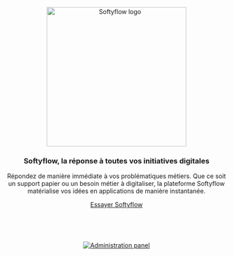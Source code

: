 <p align="center">
  <a href="https://softyflow.io/">
    <img src="https://softyflow.io/wp-content/uploads/2021/01/Transparent.svg" width="318px" alt="Softyflow logo" />
  </a>
</p>

<h3 align="center">Softyflow, la réponse à toutes vos initiatives digitales</h3>
<p align="center">Répondez de manière immédiate à vos problématiques métiers. Que ce soit un support papier ou un besoin métier à digitaliser, la plateforme Softyflow matérialise vos idées en applications de manière instantanée.</p>
<p align="center"><a href="https://softyflow.io/demo">Essayer Softyflow</a></p>
<br />

<p align="center">
</p>

<br>

<p align="center">
  <a href="https://softyflow.io/">
    <img src="http://161.35.75.140/wp-content/uploads/2021/12/Main-14.png" alt="Administration panel" />
  </a>
</p>

<br>
